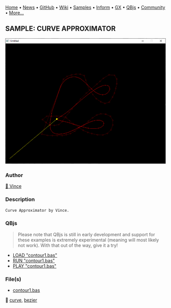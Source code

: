 [Home](https://qb64.com) • [News](../../news.md) • [GitHub](https://github.com/QB64Official/qb64) • [Wiki](https://github.com/QB64Official/qb64/wiki) • [Samples](../../samples.md) • [Inform](../../inform.md) • [GX](../../gx.md) • [QBjs](../../qbjs.md) • [Community](../../community.md) • [More...](../../more.md)

## SAMPLE: CURVE APPROXIMATOR

![screenshot.png](img/screenshot.png)

### Author

[🐝 Vince](../vince.md) 

### Description

```text
Curve Approximator by Vince.
```

### QBjs

> Please note that QBjs is still in early development and support for these examples is extremely experimental (meaning will most likely not work). With that out of the way, give it a try!

* [LOAD "contour1.bas"](https://v6p9d9t4.ssl.hwcdn.net/html/5963335/index.html?src=https://qb64.com/samples/curve-approximator/src/contour1.bas)
* [RUN "contour1.bas"](https://v6p9d9t4.ssl.hwcdn.net/html/5963335/index.html?mode=auto&src=https://qb64.com/samples/curve-approximator/src/contour1.bas)
* [PLAY "contour1.bas"](https://v6p9d9t4.ssl.hwcdn.net/html/5963335/index.html?mode=play&src=https://qb64.com/samples/curve-approximator/src/contour1.bas)

### File(s)

* [contour1.bas](src/contour1.bas)

🔗 [curve](../curve.md), [bezier](../bezier.md)
